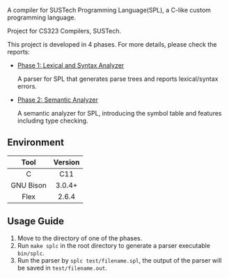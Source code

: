 A compiler for SUSTech Programming Language(SPL), a C-like custom programming language.

Project for CS323 Compilers, SUSTech.

This project is developed in 4 phases. For more details, please check the reports:

- [Phase 1: Lexical and Syntax Analyzer](https://github.com/GuTaoZi/SPL_Parser/blob/main/Phase_1/report/12110524-12111624-12112012-phase1.pdf)

  A parser for SPL that generates parse trees and reports lexical/syntax errors. 

- [Phase 2: Semantic Analyzer](https://github.com/GuTaoZi/SPL_Parser/blob/main/Phase_2/report/12110524-12111624-12112012-phase2.pdf)

  A semantic analyzer for SPL, introducing the symbol table and features including type checking.

## Environment

|   Tool    | Version |
| :-------: | :-----: |
|     C     |   C11   |
| GNU Bison | 3.0.4+  |
|   Flex    |  2.6.4  |

## Usage Guide

1. Move to the directory of one of the phases.
2. Run `make splc` in the root directory to generate a parser executable `bin/splc`.
3. Run the parser by `splc test/filename.spl`, the output of the parser will be saved in `test/filename.out`.


